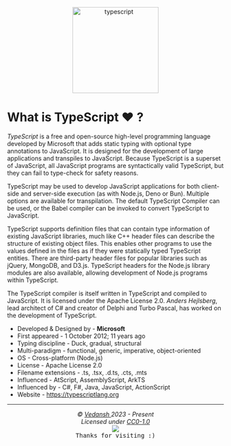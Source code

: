 <div align="center">
    <img
        src="https://cdn.jsdelivr.net/gh/offensive-vk/Icons@master/typescript/typescript-plain.svg"
        height=200
        width=200
        alt="typescript"
    >
</div>

# **What is TypeScript ❤️** ?

*TypeScript* is a free and open-source high-level programming language developed by Microsoft that adds static typing with optional type annotations to JavaScript. It is designed for the development of large applications and transpiles to JavaScript. Because TypeScript is a superset of JavaScript, all JavaScript programs are syntactically valid TypeScript, but they can fail to type-check for safety reasons.

TypeScript may be used to develop JavaScript applications for both client-side and server-side execution (as with Node.js, Deno or Bun). Multiple options are available for transpilation. The default TypeScript Compiler can be used, or the Babel compiler can be invoked to convert TypeScript to JavaScript.

TypeScript supports definition files that can contain type information of existing JavaScript libraries, much like C++ header files can describe the structure of existing object files. This enables other programs to use the values defined in the files as if they were statically typed TypeScript entities. There are third-party header files for popular libraries such as jQuery, MongoDB, and D3.js. TypeScript headers for the Node.js library modules are also available, allowing development of Node.js programs within TypeScript.

The TypeScript compiler is itself written in TypeScript and compiled to JavaScript. It is licensed under the Apache License 2.0. *Anders Hejlsberg*, lead architect of C# and creator of Delphi and Turbo Pascal, has worked on the development of TypeScript.

- Developed & Designed by - **Microsoft**
- First appeared - 1 October 2012; 11 years ago
- Typing discipline - Duck, gradual, structural
- Multi-paradigm - functional, generic, imperative, object-oriented
- OS - Cross-platform (Node.js)
- License - Apache License 2.0
- Filename extensions - .ts, .tsx, .d.ts, .cts, .mts
- Influenced - AtScript, AssemblyScript, ArkTS
- Influenced by - C#, F#, Java, JavaScript, ActionScript
- Website - <https://typescriptlang.org>

***

<p align="center">
  <i>&copy; <a href="https://github.com/offensive-vk/">Vedansh </a> 2023 - Present</i><br>
  <i>Licensed under <a href="https://github.com/offensive-vk/UntilEverything#CC0-1.0-1-ov-file">CC0-1.0</a></i><br>
  <a href="https://github.com/TheHamsterBot"><img src="https://i.ibb.co/4KtpYxb/octocat-clean-mini.png" /></a><br>
  <kbd>Thanks for visiting :)</kbd>
</p>
